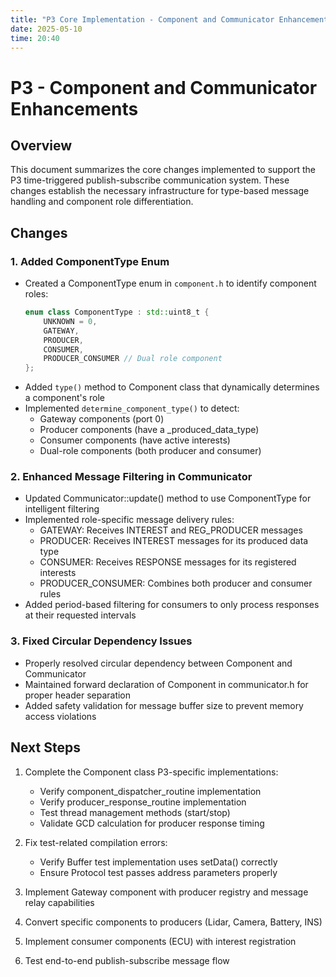 ```yaml
---
title: "P3 Core Implementation - Component and Communicator Enhancements"
date: 2025-05-10
time: 20:40
---
```

# P3 - Component and Communicator Enhancements

## Overview

This document summarizes the core changes implemented to support the P3 time-triggered publish-subscribe communication system. These changes establish the necessary infrastructure for type-based message handling and component role differentiation.

## Changes

### 1. Added ComponentType Enum

- Created a ComponentType enum in `component.h` to identify component roles:
  ```cpp
  enum class ComponentType : std::uint8_t {
      UNKNOWN = 0,
      GATEWAY,
      PRODUCER,
      CONSUMER,
      PRODUCER_CONSUMER // Dual role component
  };
  ```
- Added `type()` method to Component class that dynamically determines a component's role
- Implemented `determine_component_type()` to detect:
  - Gateway components (port 0)
  - Producer components (have a _produced_data_type)
  - Consumer components (have active interests)
  - Dual-role components (both producer and consumer)

### 2. Enhanced Message Filtering in Communicator

- Updated Communicator::update() method to use ComponentType for intelligent filtering
- Implemented role-specific message delivery rules:
  - GATEWAY: Receives INTEREST and REG_PRODUCER messages
  - PRODUCER: Receives INTEREST messages for its produced data type
  - CONSUMER: Receives RESPONSE messages for its registered interests
  - PRODUCER_CONSUMER: Combines both producer and consumer rules
- Added period-based filtering for consumers to only process responses at their requested intervals

### 3. Fixed Circular Dependency Issues

- Properly resolved circular dependency between Component and Communicator
- Maintained forward declaration of Component in communicator.h for proper header separation
- Added safety validation for message buffer size to prevent memory access violations

## Next Steps

1. Complete the Component class P3-specific implementations:
   - Verify component_dispatcher_routine implementation
   - Verify producer_response_routine implementation
   - Test thread management methods (start/stop)
   - Validate GCD calculation for producer response timing

2. Fix test-related compilation errors:
   - Verify Buffer test implementation uses setData() correctly
   - Ensure Protocol test passes address parameters properly

3. Implement Gateway component with producer registry and message relay capabilities

4. Convert specific components to producers (Lidar, Camera, Battery, INS)

5. Implement consumer components (ECU) with interest registration

6. Test end-to-end publish-subscribe message flow
